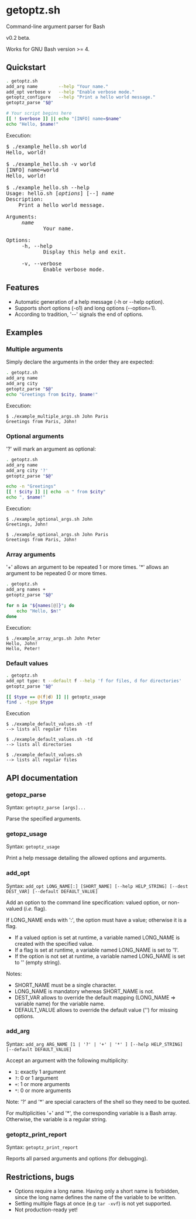 # getoptz.sh

Command-line argument parser for Bash

v0.2 beta.

Works for GNU Bash version >= 4.

## Quickstart
```bash
. getoptz.sh
add_arg name        --help "Your name."
add_opt verbose v   --help "Enable verbose mode."
getoptz_configure   --help "Print a hello world message."
getoptz_parse "$@"

# Your script begins here
[[ ! $verbose ]] || echo "[INFO] name=$name"
echo "Hello, $name!"
```

Execution:
<pre>
$ ./example_hello.sh world
Hello, world!

$ ./example_hello.sh -v world
[INFO] name=world
Hello, world!

$ ./example_hello.sh --help
Usage: hello.sh [<i>options</i>] [--] <i>name</i>
Description:
    Print a hello world message.

Arguments:
     <i>name</i>
            Your name.

Options:
     -h, --help
            Display this help and exit.

     -v, --verbose
            Enable verbose mode.
</pre>

## Features
* Automatic generation of a help message (-h or --help option).
* Supports short options (-o1) and long options (--option=1).
* According to tradition, '--' signals the end of options.

## Examples
### Multiple arguments
Simply declare the arguments in the order they are expected:
```bash
. getoptz.sh
add_arg name
add_arg city
getoptz_parse "$@"
echo "Greetings from $city, $name!"
```

Execution:
```
$ ./example_multiple_args.sh John Paris
Greetings from Paris, John!
```

### Optional arguments
'?' will mark an argument as optional:
```bash
. getoptz.sh
add_arg name
add_arg city '?'
getoptz_parse "$@"

echo -n "Greetings"
[[ ! $city ]] || echo -n " from $city"
echo ", $name!"
```

Execution:
```
$ ./example_optional_args.sh John
Greetings, John!

$ ./example_optional_args.sh John Paris
Greetings from Paris, John!
```

### Array arguments
'+' allows an argument to be repeated 1 or more times.
'*' allows an argument to be repeated 0 or more times.
```bash
. getoptz.sh
add_arg names +
getoptz_parse "$@"

for n in "${names[@]}"; do
    echo "Hello, $n!"
done
```

Execution:
```
$ ./example_array_args.sh John Peter
Hello, John!
Hello, Peter!
```

### Default values
```bash
. getoptz.sh
add_opt type: t --default f --help 'f for files, d for directories'
getoptz_parse "$@"

[[ $type == @(f|d) ]] || getoptz_usage
find . -type $type
```

Execution
```
$ ./example_default_values.sh -tf
--> lists all regular files

$ ./example_default_values.sh -td
--> lists all directories

$ ./example_default_values.sh
--> lists all regular files
```

## API documentation

### getopz_parse
Syntax: ```getoptz_parse [args]...```

Parse the specified arguments.

### getopz_usage
Syntax: ``` getoptz_usage ```

Print a help message detailing the allowed options and arguments.

### add_opt
Syntax: ```add_opt LONG_NAME[:] [SHORT_NAME] [--help HELP_STRING] [--dest DEST_VAR] [--default DEFAULT_VALUE]```

Add an option to the command line specification: valued option, or non-valued (*i.e.* flag).

If LONG_NAME ends with ':', the option must have a value; otherwise it is a flag.
* If a valued option is set at runtime, a variable named LONG_NAME is created with the specified value.
* If a flag is set at runtime, a variable named LONG_NAME is set to '1'.
* If the option is not set at runtime, a variable named LONG_NAME is set to '' (empty string).
   
Notes:
* SHORT_NAME must be a single character.
* LONG_NAME is mandatory whereas SHORT_NAME is not.
* DEST_VAR allows to override the default mapping (LONG_NAME => variable name) for the variable name.
* DEFAULT_VALUE allows to override the default value ('') for missing options.

### add_arg
Syntax: ```add_arg ARG_NAME [1 | '?' | '+' | '*' ] [--help HELP_STRING] [--default DEFAULT_VALUE]```

Accept an argument with the following multiplicity:
* ```1```: exactly 1 argument
* ```?```: 0 or 1 argument
* ```+```: 1 or more arguments
* ```*```: 0 or more arguments
   
Note: '?' and '*' are special caracters of the shell so they need to be quoted.

For multiplicities '+' and '*', the corresponding variable is a Bash array. Otherwise, the variable is a regular string.

### getoptz_print_report
Syntax: ``` getoptz_print_report ```

Reports all parsed arguments and options (for debugging).

## Restrictions, bugs
* Options require a long name. Having only a short name is forbidden, since the long name defines the name of the variable to be written.
* Setting multiple flags at once (e.g ```tar -xvf```) is not yet supported.
* Not production-ready yet!
